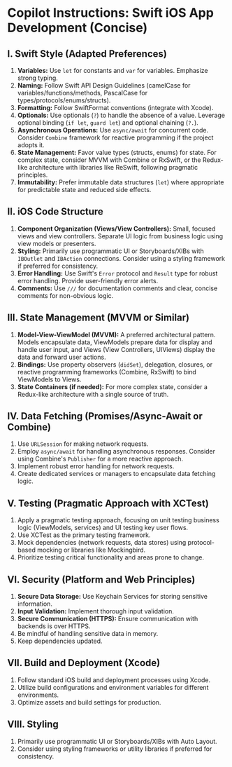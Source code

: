 # Copilot Instructions: Swift iOS App Development (Concise)

## I. Swift Style (Adapted Preferences)

1.  **Variables:** Use `let` for constants and `var` for variables. Emphasize strong typing.
2.  **Naming:** Follow Swift API Design Guidelines (camelCase for variables/functions/methods, PascalCase for types/protocols/enums/structs).
3.  **Formatting:** Follow SwiftFormat conventions (integrate with Xcode).
4.  **Optionals:** Use optionals (`?`) to handle the absence of a value. Leverage optional binding (`if let`, `guard let`) and optional chaining (`?.`).
5.  **Asynchronous Operations:** Use `async/await` for concurrent code. Consider `Combine` framework for reactive programming if the project adopts it.
6.  **State Management:** Favor value types (structs, enums) for state. For complex state, consider MVVM with Combine or RxSwift, or the Redux-like architecture with libraries like ReSwift, following pragmatic principles.
7.  **Immutability:** Prefer immutable data structures (`let`) where appropriate for predictable state and reduced side effects.

## II. iOS Code Structure

1.  **Component Organization (Views/View Controllers):** Small, focused views and view controllers. Separate UI logic from business logic using view models or presenters.
2.  **Styling:** Primarily use programmatic UI or Storyboards/XIBs with `IBOutlet` and `IBAction` connections. Consider using a styling framework if preferred for consistency.
3.  **Error Handling:** Use Swift's `Error` protocol and `Result` type for robust error handling. Provide user-friendly error alerts.
4.  **Comments:** Use `///` for documentation comments and clear, concise comments for non-obvious logic.

## III. State Management (MVVM or Similar)

1.  **Model-View-ViewModel (MVVM):** A preferred architectural pattern. Models encapsulate data, ViewModels prepare data for display and handle user input, and Views (View Controllers, UIViews) display the data and forward user actions.
2.  **Bindings:** Use property observers (`didSet`), delegation, closures, or reactive programming frameworks (Combine, RxSwift) to bind ViewModels to Views.
3.  **State Containers (if needed):** For more complex state, consider a Redux-like architecture with a single source of truth.

## IV. Data Fetching (Promises/Async-Await or Combine)

1.  Use `URLSession` for making network requests.
2.  Employ `async/await` for handling asynchronous responses. Consider using Combine's `Publisher` for a more reactive approach.
3.  Implement robust error handling for network requests.
4.  Create dedicated services or managers to encapsulate data fetching logic.

## V. Testing (Pragmatic Approach with XCTest)

1.  Apply a pragmatic testing approach, focusing on unit testing business logic (ViewModels, services) and UI testing key user flows.
2.  Use XCTest as the primary testing framework.
3.  Mock dependencies (network requests, data stores) using protocol-based mocking or libraries like Mockingbird.
4.  Prioritize testing critical functionality and areas prone to change.

## VI. Security (Platform and Web Principles)

1.  **Secure Data Storage:** Use Keychain Services for storing sensitive information.
2.  **Input Validation:** Implement thorough input validation.
3.  **Secure Communication (HTTPS):** Ensure communication with backends is over HTTPS.
4.  Be mindful of handling sensitive data in memory.
5.  Keep dependencies updated.

## VII. Build and Deployment (Xcode)

1.  Follow standard iOS build and deployment processes using Xcode.
2.  Utilize build configurations and environment variables for different environments.
3.  Optimize assets and build settings for production.

## VIII. Styling

1.  Primarily use programmatic UI or Storyboards/XIBs with Auto Layout.
2.  Consider using styling frameworks or utility libraries if preferred for consistency.
